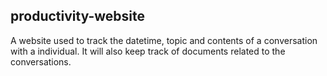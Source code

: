 ## productivity-website
A website used to track the datetime, topic and contents of a conversation with a individual.
It will also keep track of documents related to the conversations.
